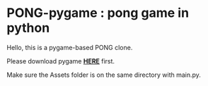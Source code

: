 # PONG-pygame : pong game in python
Hello, this is a pygame-based PONG clone.

Please download pygame [**HERE**](https://www.pygame.org/download.shtml) first.

Make sure the Assets folder is on the same directory with main.py.
